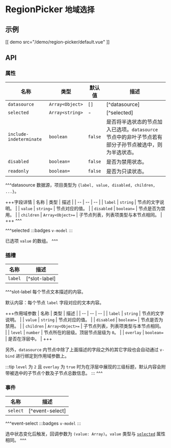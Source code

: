 # RegionPicker <small>地域选择</small>

## 示例

[[ demo src="/demo/region-picker/default.vue" ]]

## API

### 属性

| 名称 | 类型 | 默认值 | 描述 |
| -- | -- | -- | -- |
| ``datasource`` | `Array<Object>` | `[]` | [^datasource] |
| ``selected`` | `Array<string>` | - | [^selected] |
| ``include-indeterminate`` | `boolean` | `false` | 是否将半选状态的节点加入已选项。`datasource` 节点中的非叶子节点若有部分子孙节点被选中，则为半选状态。 |
| ``disabled`` | `boolean=` | `false` | 是否为禁用状态。 |
| ``readonly`` | `boolean=` | `false` | 是否为只读状态。 |

^^^datasource
数据源，项目类型为 `{label, value, disabled, children, ...}`。

+++字段详情
| 名称 | 类型 | 描述 |
| -- | -- | -- |
| `label` | `string` | 节点的文字说明。 |
| `value` | `string=` | 节点对应的值。 |
| `disabled` | `boolean=` | 节点是否为禁用。 |
| `children` | `Array<Object>=` | 子节点列表，列表项类型与本节点相同。 |
+++
^^^

^^^selected
:::badges
`v-model`
:::

已选项 `value` 的数组。
^^^

### 插槽

| 名称 | 描述 |
| -- | -- |
| ``label`` | [^slot-label] |

^^^slot-label
每个节点文本描述的内容。

默认内容：每个节点 `label` 字段对应的文本内容。

+++作用域参数
| 名称 | 类型 | 描述 |
| -- | -- | -- |
| `label` | `string` | 节点的文字说明。 |
| `value` | `string` | 节点对应的值。 |
| `disabled` | `boolean=` | 节点是否为禁用。 |
| `children` | `Array<Object>=` | 子节点列表，列表项类型与本节点相同。 |
| `level` | `number` | 节点所在的层级。顶层节点层级为 `0`。 |
| `overlay` | `boolean=` | 是否在浮层中。 |
+++

另外，`datasource` 内节点中除了上面描述的字段之外的其它字段也会自动通过 `v-bind` 进行绑定到作用域参数上。

:::tip
`level` 为 `2` 且 `overlay` 为 `true` 时为在浮层中展现的三级标题，默认内容会附带被选中的子节点个数及子节点总数信息。
:::
^^^

### 事件

| 名称 | 描述 |
| -- | -- |
| ``select`` | [^event-select] |

^^^event-select
:::badges
`v-model`
:::

选中状态变化后触发，回调参数为 `(value: Array)`。`value` 类型与 [`selected`](#props-selected) 属性相同。
^^^
